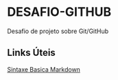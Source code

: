 # DESAFIO-GITHUB
Desafio de projeto sobre Git/GitHub

## Links Úteis
[Sintaxe Basica Markdown](https://markdown.net.br/sintaxe-basica/)
